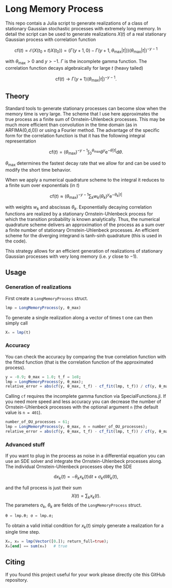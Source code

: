# Long Memory Process

This repo contais a Julia script to generate realizations of a class of stationary Gaussian stochastic processes with extremely long memory.
In detail the script can be used to generate realizations $X(t)$ of a real stationary Gaussian process with correlation function

$$ \mathrm{cf}(t)=\mathcal{E}(X(t_0+t)X(t_0))=(\Gamma(y+1, 0)-\Gamma(y+1, \theta_\mathrm{max}|t|)) (\theta_\mathrm{max}|t|)^{-y-1}$$

with $\theta_\mathrm{max}>0$ and $y>-1$. $\Gamma$ is the incomplete gamma function. 
The correlation function decays algebraically for large $t$ (heavy tailed)

$$ \mathrm{cf}(t)\rightarrow \Gamma(y+1) (\theta_\mathrm{max}|t|)^{-y-1} .$$

## Theory
Standard tools to generate stationary processes can become slow when the memory time is very large. The scheme that I use here approximates the true process as a finite sum of Ornstein-Uhlenbeck processes. This may be much more efficient than convolution in the time domain (as in ARFIMA(0,d,0)) or using a Fourier method.
The advantage of the specific form for the correlation function is that it has the following integral representation

$$ \mathrm{cf}(t)= (\theta_\mathrm{max})^{-y-1} \int_0^{\theta_\mathrm{max}}\theta^y \mathrm{e}^{-\theta |t|} \mathrm{d}\theta . $$

$\theta_\mathrm{max}$ determines the fastest decay rate that we allow for and can be used to modify the short time behavior. 

When we apply a numerical quadrature scheme to the integral it reduces to a finite sum over exponentials (in $t$)

$$ \mathrm{cf}(t)\approx (\theta_\mathrm{max})^{-y-1}\sum_k w_k (\theta_k)^y \mathrm{e}^{-\theta_k |t|} $$

with weights $w_k$ and abscissas $\theta_k$.
Exponentially decaying correlation functions are realized by a stationary Ornstein-Uhlenbeck process for which the transition probability is known analytically. Thus, the numerical quadrature scheme delivers an approximation of the process as a sum over a finite number of stationary Ornstein-Uhlenbeck processes. An efficient scheme for the diverging integrand is tanh-sinh quadrature (this is used in the code).

This strategy allows for an efficient generation of realizations of stationary Gaussian processes with very long memory (i.e. $y$ close to $-1$).

## Usage

### Generation of realizations
First create a `LongMemoryProcess` struct.

```julia
lmp = LongMemoryProcess(y, θ_max)
```

To generate a single realization along a vector of times t one can then simply call

```julia
Xₜ = lmp(t)
```

### Accuracy

You can check the accuracy by comparing the true correlation function with the fitted function (that is the correlation function of the approximated process).

```julia
y = -0.9; θ_max = 1.0; t_f = 1e8;
lmp = LongMemoryProcess(y, θ_max);
relative_error = abs(cf(y, θ_max, t_f) - cf_fit(lmp, t_f)) / cf(y, θ_max, t_f)   # 9.013557696260914e-7
```

Calling `cf` requires the incomplete gamma function via SpecialFunctions.jl. If you need more speed and less accuracy you can decrease the number of Ornstein-Uhlenbeck processes with the optional argument `n` (the default value is `n = 401`).
```julia
number_of_OU_processes = 61;
lmp = LongMemoryProcess(y, θ_max, n = number_of_OU_processes);
relative_error = abs(cf(y, θ_max, t_f) - cf_fit(lmp, t_f)) / cf(y, θ_max, t_f)   # 0.0035874732157112664
```

### Advanced stuff

If you want to plug in the process as noise in a differential equation you can use an SDE solver and integrate the Ornstein-Uhlenbeck processes along. The individual Ornstein-Uhlenbeck processes obey the SDE

$$ \mathrm{d}x_k(t)=-\theta_k x_k(t)\mathrm{d}t+\sigma_k\mathrm{d}W_k(t), $$

and the full process is just their sum
$$X(t)=\sum_k x_k(t).$$
The parameters $\sigma_k$, $\theta_k$ are fields of the `LongMemoryProcess` struct.
```julia
θ = lmp.θ; σ = lmp.σ;
```
To obtain a valid initial condition for $x_k(t)$ simply generate a realization for a single time step.
```julia
X₀, x₀ = lmp(Vector([0.]); return_full=true);
X₀[end] == sum(x₀)   # true
```

## Citing

If you found this project useful for your work please directly cite this GitHub repository.
